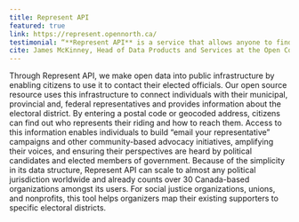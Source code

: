 ```yaml
---
title: Represent API
featured: true
link: https://represent.opennorth.ca/
testimonial: “**Represent API** is a service that allows anyone to find their elected officials and electoral districts based upon their location. And it’s the largest database of its kind. The API is used to perform millions of these lookups every year by dozens of organizations that we know from all sides of the political spectrum.”
cite: James McKinney, Head of Data Products and Services at the Open Contracting Partnership and Co-Founder and former Executive Director of OpenNorth
---
```

Through Represent API, we make open data into public infrastructure by enabling citizens to use it to contact their elected officials. Our open source resource uses this infrastructure to connect individuals with their municipal, provincial and, federal representatives and provides information about the electoral district. By entering a postal code or geocoded address, citizens can find out who represents their riding and how to reach them. Access to this information enables individuals to build “email your representative” campaigns and other community-based advocacy initiatives, amplifying their voices, and ensuring their perspectives are heard by political candidates and elected members of government. Because of the simplicity in its data structure, Represent API can scale to almost any political jurisdiction worldwide and already counts over 30 Canada-based organizations amongst its users. For social justice organizations, unions, and nonprofits, this tool helps organizers map their existing supporters to specific electoral districts.
